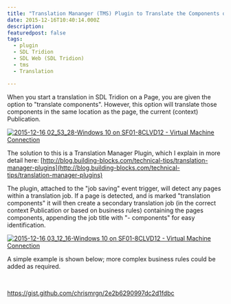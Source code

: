 ```yaml
---
title: "Translation Mananger (TMS) Plugin to Translate the Components on Pages"
date: 2015-12-16T10:40:14.000Z
description: 
featuredpost: false
tags: 
  - plugin
  - SDL Tridion
  - SDL Web (SDL Tridion)
  - tms
  - Translation

---
```


When you start a translation in SDL Tridion on a Page, you are given the option to "translate components". However, this option will translate those components in the same location as the page, the current (context) Publication.

[![2015-12-16 02_53_28-Windows 10 on SF01-8CLVD12 - Virtual Machine Connection](http://67.205.159.130/wp-content/uploads/2015/12/2015-12-16-02_53_28-Windows-10-on-SF01-8CLVD12-Virtual-Machine-Connection.png)](http://67.205.159.130/wp-content/uploads/2015/12/2015-12-16-02_53_28-Windows-10-on-SF01-8CLVD12-Virtual-Machine-Connection.png)

The solution to this is a Translation Manager Plugin, which I explain in more detail here: [http://blog.building-blocks.com/technical-tips/translation-manager-plugins](http://blog.building-blocks.com/technical-tips/translation-manager-plugins)

The plugin, attached to the "job saving" event trigger, will detect any pages within a translation job. If a page is detected, and is marked "translation components" it will then create a secondary translation job (in the correct context Publication or based on business rules) containing the pages components, appending the job title with "- components" for easy identification.

[![2015-12-16 03_12_16-Windows 10 on SF01-8CLVD12 - Virtual Machine Connection](http://67.205.159.130/wp-content/uploads/2015/12/2015-12-16-03_12_16-Windows-10-on-SF01-8CLVD12-Virtual-Machine-Connection.png)](http://67.205.159.130/wp-content/uploads/2015/12/2015-12-16-03_12_16-Windows-10-on-SF01-8CLVD12-Virtual-Machine-Connection.png)

A simple example is shown below; more complex business rules could be added as required.

 

https://gist.github.com/chrismrgn/2e2b6290997dc2d1fdbc
